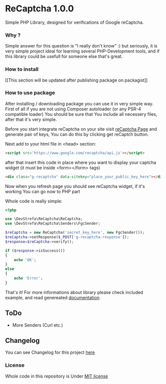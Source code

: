 # ReCaptcha 1.0.0

Simple PHP Library, designed for verifications of Google reCaptcha. 

### Why ? 

Simple answer for this question is "I really don't know" :)  but seriously, it is very simple project ideal for learning several PHP-Development tools, and if this library could be usefull for someone else that's great.

### How to install

[[This section will be updated after publishing package on packagist]]

### How to use package

After installing / downloading package you can use it in very simple way. First of all if you are not using Composer autoloader (or any PSR-4 compatible loader) You should be sure that You include all necessery files, after that it's very simple.

Before you start integrate reCaptcha on your site visit [reCaptcha Page](https://www.google.com/recaptcha/intro/index.html) and generate pair of keys, You can do this by clicking get reCaptch button.

Next add to your html file in \<head> section:

```html
<script src='https://www.google.com/recaptcha/api.js'></script>
```

after that insert this code in place where you want to display your captcha widget (it must be inside \<form>\</form> tags)

```html
<div class="g-recaptcha" data-sitekey="place_your_public_key_here"></div>
```
Now when you refresh page you should see reCaptcha widget, if it's working You can go now to PHP part

Whole code is really simple:

```php
<?php

use \DevStrefa\ReCaptcha\ReCaptcha;
use \DevStrefa\ReCaptcha\Senders\FgcSender;

$reCaptcha = new ReCaptcha('secret_key_here', new FgcSender());
$reCaptcha->setResponse($_POST['g-recaptcha-response']);
$response=$reCaptcha->verify();

if ($response->isSuccess())
{
	echo 'OK';
}
else
{ 
	echo 'Error';
}   
```

That's it! For more informations about library please check included example, and read genereated [documentation](http://devstrefa.github.io/reCaptchaDoc/).


## ToDo

 * More Senders (Curl etc.)

## Changelog

You can see Changelog for this project [here](https://github.com/DevStrefa/ReCaptcha/blob/master/CHANGELOG.md)

### License

Whole code in this repository is Under [MIT license](https://github.com/DevStrefa/ReCaptcha/blob/master/LICENSE)